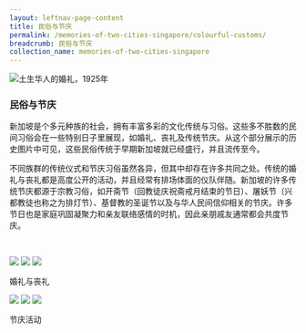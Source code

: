 ```yaml
---
layout: leftnav-page-content
title: 民俗与节庆
permalink: /memories-of-two-cities-singapore/colourful-customs/
breadcrumb: 民俗与节庆
collection_name: memories-of-two-cities-singapore
---
```


![土生华人的婚礼，1925年](/images/colourful-customs/colourful-customs-banner.jpg)
### **民俗与节庆**

新加坡是个多元种族的社会，拥有丰富多彩的文化传统与习俗。这些多不胜数的民间习俗会在一些特别日子里展现，如婚礼、丧礼及传统节庆。从这个部分展示的历史图片中可见，这些民俗传统于早期新加坡就已经盛行，并且流传至今。 

不同族群的传统仪式和节庆习俗虽然各异，但其中却存在许多共同之处。传统的婚礼与丧礼都是高度公开的活动，并且经常有排场体面的仪队伴随。新加坡的许多传统节庆都源于宗教习俗，如开斋节（回教徒庆祝斋戒月结束的节日）、屠妖节（兴都教徒也称之为排灯节）、基督教的圣诞节以及与华人民间信仰相关的节庆。许多节日也是家庭巩固凝聚力和亲友联络感情的时机，因此亲朋戚友通常都会共度节庆。

<p>&nbsp;</p>

<div class="category-stacked-area">
  
<div class="photo-stacked-wrap">
  <div class="photos">
    <img class="photo-lv-1" src="/images/colourful-customs/wedding-photo-stack-1.png">
    <img class="photo-lv-2" src="/images/colourful-customs/wedding-photo-stack-2.png">
    <img class="photo-lv-3" src="/images/colourful-customs/wedding-photo-stack-3.png">
  </div>
  <p>婚礼与丧礼</p>
  <a class="cover" href="/memories-of-two-cities-singapore/colourful-customs/weddings-and-funerals/"></a>
</div> 
  
<div class="photo-stacked-wrap">
  <div class="photos">
    <img class="photo-lv-1" src="/images/colourful-customs/festive-photo-stack-1.png">
    <img class="photo-lv-2" src="/images/colourful-customs/festive-photo-stack-2.png">
    <img class="photo-lv-3" src="/images/colourful-customs/festive-photo-stack-3.png">
  </div>
  <p>节庆活动</p>
  <a class="cover" href="/memories-of-two-cities-singapore/colourful-customs/festive-celebrations/"></a>
</div>

</div>
